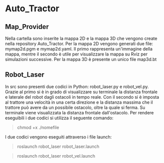 # Auto_Tractor

## Map_Provider
Nella cartella sono inserite la mappa 2D e la mappa 3D che vengono create nella repository Auto_Tractor.
Per la mappa 2D vengono generati due file: mymap2d.pgm e mymap2d.yaml. Il primo rappresenta un'immagine della mappa, mentre il secondo 
è utile per visualizzare la mappa su Rviz per simulazioni successive. Per la mappa 3D è presente un unico file map3d.bt 

## Robot_Laser
In src sono presenti due codici in Python: robot_laser.py e robot_vel.py. Grazie al primo si è in grado di visualizzare su terminale la distanza frontale e laterale del robot dagli ostacoli in tempo reale. Con il secondo si è imposta al trattore una velocità in una certa direzione e la distanza massima che il trattore può avere da un possibile ostacolo, oltre la quale si ferma. Su terminale viene visualizzata la distanza frontale dall'ostacolo.
Per rendere eseguibili i due codici si utilizza il seguente comando:

> chmod +x ./nomefile

I due codici vengono eseguiti attraverso i file launch:

> roslaunch robot_laser robot_laser.launch

> roslaunch robot_laser robot_vel.launch
